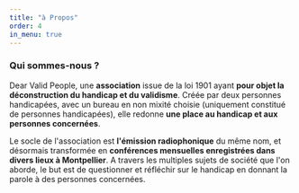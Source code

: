 ```yaml
---
title: "à Propos"
order: 4
in_menu: true
---
```

### Qui sommes-nous ?

Dear Valid People, une **association** issue de la loi 1901 ayant **pour objet la déconstruction du handicap et du validisme**. Créée par deux personnes handicapées, avec un bureau en non mixité choisie (uniquement constitué de personnes handicapées), elle redonne **une place au handicap et aux personnes concernées**.

Le socle de l'association est **l'émission radiophonique** du même nom, et désormais transformée en **conférences mensuelles enregistrées dans divers lieux à Montpellier**. A travers les multiples sujets de société que l'on aborde, le but est de questionner et réfléchir sur le handicap en donnant la parole à des personnes concernées. 
